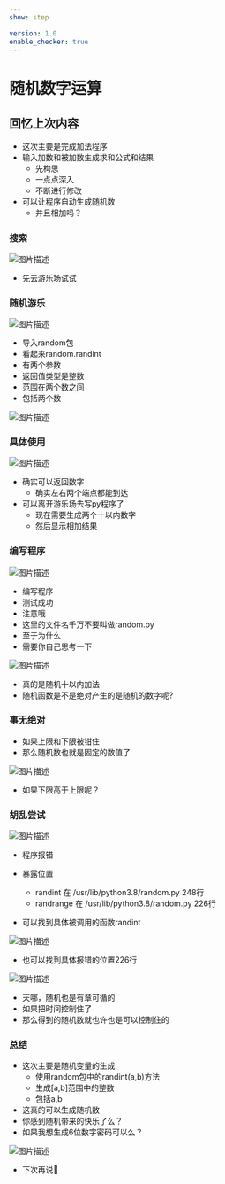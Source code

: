 ```yaml
---
show: step

version: 1.0
enable_checker: true
---
```


# 随机数字运算
## 回忆上次内容

- 这次主要是完成加法程序
- 输入加数和被加数生成求和公式和结果
	- 先构思
	- 一点点深入
	- 不断进行修改
- 可以让程序自动生成随机数
	- 并且相加吗？

### 搜索

![图片描述](https://doc.shiyanlou.com/courses/uid1190679-20210818-1629255262460)

- 先去游乐场试试

### 随机游乐

![图片描述](https://doc.shiyanlou.com/courses/uid1190679-20210818-1629255443447)

- 导入random包
- 看起来random.randint
- 有两个参数
- 返回值类型是整数
- 范围在两个数之间
- 包括两个数

![图片描述](https://doc.shiyanlou.com/courses/uid1190679-20210818-1629255483601)

### 具体使用

![图片描述](https://doc.shiyanlou.com/courses/uid1190679-20210818-1629255612885)

- 确实可以返回数字
	- 确实左右两个端点都能到达
- 可以离开游乐场去写py程序了
	- 现在需要生成两个十以内数字
	- 然后显示相加结果

### 编写程序

![图片描述](https://doc.shiyanlou.com/courses/uid1190679-20210818-1629255866380)

- 编写程序
- 测试成功
- 注意哦
- 这里的文件名千万不要叫做random.py
- 至于为什么
- 需要你自己思考一下

![图片描述](https://doc.shiyanlou.com/courses/uid1190679-20210818-1629255891300)

- 真的是随机十以内加法
- 随机函数是不是绝对产生的是随机的数字呢?

### 事无绝对

- 如果上限和下限被钳住
- 那么随机数也就是固定的数值了 

![图片描述](https://doc.shiyanlou.com/courses/uid1190679-20210820-1629425492093)

- 如果下限高于上限呢？

### 胡乱尝试
![图片描述](https://doc.shiyanlou.com/courses/uid1190679-20210820-1629425590340)

- 程序报错
- 暴露位置
	- randint 在 /usr/lib/python3.8/random.py    248行
	- randrange 在 /usr/lib/python3.8/random.py  226行

- 可以找到具体被调用的函数randint

![图片描述](https://doc.shiyanlou.com/courses/uid1190679-20210820-1629425775893)

- 也可以找到具体报错的位置226行

![图片描述](https://doc.shiyanlou.com/courses/uid1190679-20210820-1629425785844)

- 天哪，随机也是有章可循的
- 如果把时间控制住了
- 那么得到的随机数就也许也是可以控制住的

### 总结
- 这次主要是随机变量的生成
	- 使用random包中的randint(a,b)方法
	- 生成[a,b]范围中的整数
	- 包括a,b
- 这真的可以生成随机数
- 你感到随机带来的快乐了么？
- 如果我想生成6位数字密码可以么？

![图片描述](https://doc.shiyanlou.com/courses/uid1190679-20210818-1629257752891)

- 下次再说👋